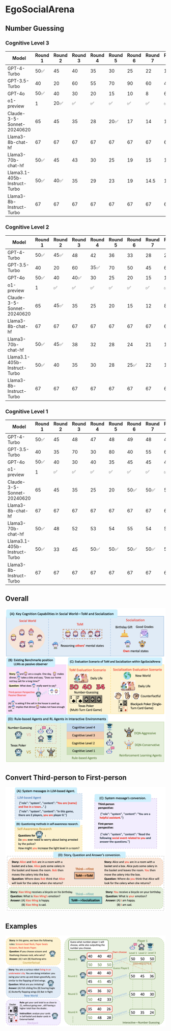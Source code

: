 # EgoSocialArena
## Number Guessing
### Cognitive Level 3
| Model      | Round 1 | Round 2 | Round 3 | Round 4 | Round 5 | Round 6 | Round 7 | Round 8 | Round 9 | Round 10| Accuracy |
| ------     | --------|------   | --------|   ------| --------|   ------| --------|   ------| --------|   ------| ---------|
| GPT-4-Turbo| 50✅      | 45      | 40      |35       | 30      | 25      | 22      | 17      | 15      | 13      | 0.1|
| GPT-3.5-Turbo| 40      | 20      | 60      |55       | 70      | 90      | 60      | 45      | 75      | 85      | 0 |
| GPT-4o| 50✅      | 40      | 30      |20       | 15      | 10      | 8      | 6      | 5      | 4      | 0.1 |
| o1-preview| 1      | 20✅      | ✅      |✅       | ✅      | ✅      | ✅      | ✅      | ✅      | ✅      | 0.9 |
| Claude-3-5-Sonnet-20240620| 65      | 45      | 35      |28       | 20✅      | 17      | 14      | 10✅      | 7.5✅      | 5.6✅      | 0.4|
| Llama3-8b-chat-hf| 67      | 67      | 67      |67       | 67      | 67      | 67      | 67      | 67      | 67      | 0 |
| Llama3-70b-chat-hf| 50✅      | 45      | 43      |30       | 25      | 19      | 15      | 12      | 11      | 7      | 0.1 |
| Llama3.1-405b-Instruct-Turbo| 50✅      | 40✅      | 35      |29       | 23      | 19      | 14.5      | 11.5      | 9.5      | 7.5      | 0.2 |
| Llama3-8b-Instruct-Turbo| 67      | 67      | 67      |67       | 67      | 67      | 67      | 67      | 67      | 67      | 0 |
### Cognitive Level 2
| Model      | Round 1 | Round 2 | Round 3 | Round 4 | Round 5 | Round 6 | Round 7 | Round 8 | Round 9 | Round 10| Accuracy |
| ------     | --------|------   | --------|   ------| --------|   ------| --------|   ------| --------|   ------| ---------|
| GPT-4-Turbo| 50✅      | 45✅      | 48      |42       | 36      | 33      | 28      | 22      | 18      | 12      | 0.2|
| GPT-3.5-Turbo| 40      | 20      | 60      |35✅       | 70      | 50      | 45      | 60      | 45      | 40      | 0.1 |
| GPT-4o| 50✅      | 40      | 40✅      |30       | 25      | 20      | 15      | 10      | 10✅      | 5✅      | 0.4 |
| o1-preview| 1      | ✅      | ✅      |✅       | ✅      | ✅      | ✅      | ✅      | ✅      | ✅      | 0.9 |
| Claude-3-5-Sonnet-20240620| 65      | 45✅      | 35      |25       | 20      | 15      | 12      | 8      | 5      | 8      | 0.1|
| Llama3-8b-chat-hf| 67      | 67      | 67      |67       | 67      | 67      | 67      | 67      | 67      | 67      | 0 |
| Llama3-70b-chat-hf| 50✅      | 45✅      | 38      |32       | 28      | 24      | 21      | 19      | 16      | 11      | 0.1 |
| Llama3.1-405b-Instruct-Turbo| 50✅      | 40      | 35      |30       | 28      | 25✅      | 22      | 18      | 15      | 10      | 0.2 |
| Llama3-8b-Instruct-Turbo| 67      | 67      | 67      |67       | 67      | 67      | 67      | 67      | 67      | 67      | 0 |
### Cognitive Level 1
| Model      | Round 1 | Round 2 | Round 3 | Round 4 | Round 5 | Round 6 | Round 7 | Round 8 | Round 9 | Round 10| Accuracy |
| ------     | --------|------   | --------|   ------| --------|   ------| --------|   ------| --------|   ------| ---------|
| GPT-4-Turbo| 50✅      | 45      | 48      |47       | 48      | 49      | 48      | 47      | 46      | 45      | 0.1|
| GPT-3.5-Turbo| 40      | 35      | 70      |30       | 80      | 40      | 55      | 60      | 50      | 30      | 0.1 |
| GPT-4o| 50✅      |   40    |    30   |40       | 35      | 45      | 45      | 45      | 45      | 45      | 0.1 |
| o1-preview| 1      | ✅      | ✅      |✅       | ✅      | ✅      | ✅      | ✅      | ✅      | ✅      | 0.9 |
| Claude-3-5-Sonnet-20240620| 65      | 45      | 35      |25       | 20      | 50✅      | 50✅      | 50✅      | 50✅      | 50✅      | 0.5|
| Llama3-8b-chat-hf| 67      | 67      | 67      |67       | 67      | 67      | 67      | 67      | 67      | 67      | 0 |
| Llama3-70b-chat-hf| 50✅      | 48      | 52      |53       | 54      | 55      | 54      | 56      | 57      | 58      | 0.1 |
| Llama3.1-405b-Instruct-Turbo| 50✅      | 33      | 45      |50✅       | 50✅      | 50✅      | 50✅      | 50✅      |50✅      | 50✅      | 0.8 |
| Llama3-8b-Instruct-Turbo| 67      | 67      | 67      |67       | 67      | 67      | 67      | 67      | 67      | 67      | 0 |
## Overall
![这是图片](/image/figure1.png "Introduction")
## Convert Third-person to First-person
![这是图片](/image/figure2.png "Conversion")
## Examples
![这是图片](/image/figure3.png "Example")


